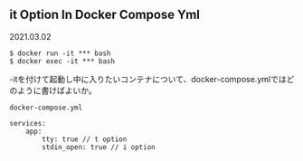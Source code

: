 ## it Option In Docker Compose Yml
2021.03.02<br>
```
$ docker run -it *** bash
$ docker exec -it *** bash
```
-itを付けて起動し中に入りたいコンテナについて、docker-compose.ymlではどのように書けばよいか。<br>

`docker-compose.yml`
```
services:
    app:
        tty: true // t option
        stdin_open: true // i option
```